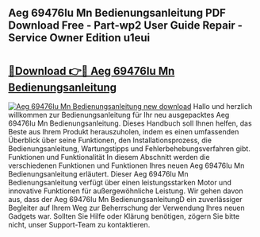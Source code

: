 ## Aeg 69476Iu Mn Bedienungsanleitung PDF Download Free - Part-wp2 User Guide Repair - Service Owner Edition u1eui

# <h2><a href="http://df0u6m.blite.top/?on=Aeg+69476Iu+Mn+Bedienungsanleitung">🔗Download 👉🔴 Aeg 69476Iu Mn Bedienungsanleitung</a></h2>

[![Aeg 69476Iu Mn Bedienungsanleitung new download](https://i.imgur.com/lujVjoI.png)](http://df0u6m.blite.top/?on=Aeg+69476Iu+Mn+Bedienungsanleitung)
Hallo und herzlich willkommen zur Bedienungsanleitung für Ihr neu ausgepacktes Aeg 69476Iu Mn Bedienungsanleitung. Dieses Handbuch soll Ihnen helfen, das Beste aus Ihrem Produkt herauszuholen, indem es einen umfassenden Überblick über seine Funktionen, den Installationsprozess, die Bedienungsanleitung, Wartungstipps und Fehlerbehebungsverfahren gibt. Funktionen und Funktionalität In diesem Abschnitt werden die verschiedenen Funktionen und Funktionen Ihres neuen Aeg 69476Iu Mn Bedienungsanleitung erläutert. Dieser Aeg 69476Iu Mn Bedienungsanleitung verfügt über einen leistungsstarken Motor und innovative Funktionen für außergewöhnliche Leistung. Wir gehen davon aus, dass der Aeg 69476Iu Mn BedienungsanleitungD ein zuverlässiger Begleiter auf Ihrem Weg zur Beherrschung der Verwendung Ihres neuen Gadgets war. Sollten Sie Hilfe oder Klärung benötigen, zögern Sie bitte nicht, unser Support-Team zu kontaktieren.
